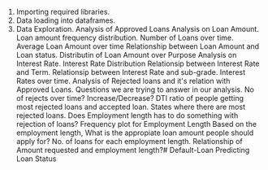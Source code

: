 1. Importing required libraries.
2. Data loading into dataframes.
3. Data Exploration.
    Analysis of Approved Loans
    Analysis on Loan Amount.
    Loan amount frequency distribution.
    Number of Loans over time.
    Average Loan Amount over time
    Relationship between Loan Amount and Loan status.
    Distributin of Loan Amount over Purpose
    Analysis on Interest Rate.
    Interest Rate Distribution
    Relationsip between Interest Rate and Term.
    Relationsip between Interest Rate and sub-grade.
    Interest Rates over time.
Analysis of Rejected loans and it's relation with Approved Loans.
Questions we are trying to answer in our analysis.
No of rejects over time? Increase/Decrease?
DTI ratio of people getting most rejected loans and accepted loan.
States where there are most rejected loans.
Does Employment length has to do something with rejection of loans?
Frequency plot for Employment Length
Based on the employment length, What is the appropiate loan amount people should apply for?
No. of loans for each employment length.
Relationship of Amount requested and employment length?# Default-Loan
Predicting Loan Status
